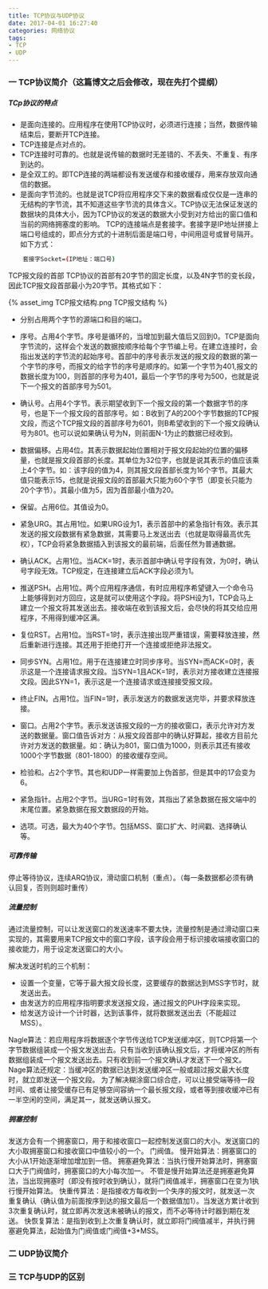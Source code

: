 ```yaml
---
title: TCP协议与UDP协议
date: 2017-04-01 16:27:40
categories: 网络协议
tags:
- TCP
- UDP
---
```


### 一 TCP协议简介（这篇博文之后会修改，现在先打个提纲）

##### TCp协议的特点

- 是面向连接的。应用程序在使用TCP协议时，必须进行连接；当然，数据传输结束后，要断开TCP连接。
- TCP连接是点对点的。
- TCP连接时可靠的。也就是说传输的数据时无差错的、不丢失、不重复、有序到达的。
- 是全双工的。即TCP连接的两端都设有发送缓存和接收缓存，用来存放双向通信的数据。
- 是面向字节流的。也就是说TCP将应用程序交下来的数据看成仅仅是一连串的无结构的字节流，其不知道这些字节流的具体含义。TCP协议无法保证发送的数据块的具体大小，因为TCP协议的发送的数据大小受到对方给出的窗口值和当前的网络拥塞度的影响。
TCP的连接端点是套接字。套接字是IP地址拼接上端口号组成的，即点分方式的十进制后面是端口号，中间用逗号或冒号隔开。如下方式：  

```bash
	套接字Socket=(IP地址：端口号)
```

TCP报文段的首部
TCP协议的首部有20字节的固定长度，以及4N字节的变长段，因此TCP报文段首部最小为20字节。其格式如下：

{% asset_img TCP报文结构.png TCP报文结构 %}

- 分别占用两个字节的源端口和目的端口。

- 序号。占用4个字节。序号是循环的，当增加到最大值后又回到0。TCP是面向字节流的，这样会个发送的数据按顺序给每个字节编上号。在建立连接时，会指出发送的字节流的起始序号。首部中的序号表示发送的报文段的数据的第一个字节的序号，而报文的给字节的序号是顺序的。如第一个字节为401,报文的数据长度为100，则首部的序号为401，最后一个字节的序号为500，也就是说下一个报文的首部序号为501。

- 确认号。占用4个字节。表示期望收到下一个报文段的第一个数据字节的序号，也是下一个报文段的首部序号。如：B收到了A的200个字节数据的TCP报文段，而这个TCP报文段的首部序号为601，则B希望收到的下一个报文段确认号为801。也可以说如果确认号为N，则前面N-1为止的数据已经收到。

- 数据偏移。占用4位。其表示数据起始位置相对于报文段起始的位置的偏移量，也就是报文段首部的长度。其单位为32位字，也就是说其表示的值应该乘上4个字节。如：该字段的值为4，则其报文段首部长度为16个字节。其最大值只能表示15，也就是说报文段的首部最大只能为60个字节（即变长只能为20个字节）。其最小值为5，因为首部最小值为20。

- 保留。占用6位。其值设为0。

- 紧急URG。其占用1位。如果URG设为1，表示首部中的紧急指针有效。表示其发送的报文段数据有紧急数据，其需要马上发送出去（也就是取得最高优先权），TCP会将紧急数据插入到该报文的最前端，后面任然为普通数据。

- 确认ACK。占用1位。当ACK=1时，表示首部中确认号字段有效，为0时，确认号字段无效。TCP规定，在连接建立后ACK字段必须为1。

- 推送PSH。占用1位。两个应用程序通信，有时应用程序希望键入一个命令马上能够得到对方回应，这是就可以使用这个字段。将PSH设为1，TCP会马上建立一个报文将其发送出去。接收端在收到该报文后，会尽快的将其交给应用程序，不用得到缓冲区满。

- 复位RST。占用1位。当RST=1时，表示连接出现严重错误，需要释放连接，然后重新进行连接。其还用于拒绝打开一个连接或拒绝非法报文。

- 同步SYN。占用1位。用于在连接建立时同步序号。当SYN=而ACK=0时，表示这是一个连接请求报文段。当SYN=1且ACK=1时，表示对方接收建立连接报文段。因此SYN=1，表示这是一个连接请求或连接接受报文段。

- 终止FIN。占用1位。当FIN=1时，表示发送方的数据发送完毕，并要求释放连接。

- 窗口。占用2个字节。表示发送该报文段的一方的接收窗口，表示允许对方发送的数据量。窗口值告诉对方：从报文段首部中的确认好算起，接收方目前允许对方发送的数据量。如：确认为801，窗口值为1000，则表示其还有接收1000个字节数据（801-1800）的接收缓存空间。

- 检验和。占2个字节。其也和UDP一样需要加上伪首部，但是其中的17会变为6。

- 紧急指针。占用2个字节。当URG=1时有效，其指出了紧急数据在报文端中的末尾位置。紧急数据在报文数据段的开始。

- 选项。可选，最大为40个字节。包括MSS、窗口扩大、时间戳、选择确认等。

##### 可靠传输

停止等待协议，连续ARQ协议，滑动窗口机制（重点）。（每一条数据都必须有确认回复，否则则超时重传）

##### 流量控制

通过流量控制，可以让发送窗口的发送速率不要太快，流量控制是通过滑动窗口来实现的，其需要用来TCP报文中的窗口字段，该字段会用于标识接收端接收窗口的接收能力，用于设定发送窗口的大小。

解决发送时机的三个机制：

- 设置一个变量，它等于最大报文段长度，这要缓存的数据达到MSS字节时，就发送出去。
- 由发送方的应用程序指明要求发送报文段，通过报文的PUH字段来实现。
- 给发送方设计一个计时器，达到该事件，就将数据发送出去（不能超过MSS）。

Nagle算法：若应用程序将数据逐个字节传送给TCP发送缓冲区，则TCP将第一个字节数据组装成一个报文发送出去。只有当收到该确认报文后，才将缓冲区的所有数据组装成一个报文发送出去。只有收到前一个报文确认才发送下一个报文。Nage算法还规定：当缓冲区的数据已达到发送缓冲区一般或超过报文最大长度时，就立即发送一个报文段。
为了解决糊涂窗口综合症，可以让接受端等待一段时间、或者让接受缓存已有足够空间容纳一个最长报文段，或者等到接收缓冲已有一半空闲的空间，满足其一，就发送确认报文。

##### 拥塞控制
发送方会有一个拥塞窗口，用于和接收窗口一起控制发送窗口的大小。发送窗口的大小取拥塞窗口和接收窗口中值较小的一个。
门阀值。
慢开始算法：拥塞窗口的大小从1开始逐渐增加增加到一倍。
拥塞避免算法：当执行慢开始算法时，拥塞窗口大于门阀值时，拥塞窗口的大小每次加一。
不管是慢开始算法还是拥塞避免算法，当出现拥塞时（即没有按时收到确认），就将门阀值减半，拥塞窗口在变为1执行慢开始算法。
快重传算法：是指接收方每收到一个失序的报文时，就发送一次重复确认（确认值为前面按序到达的报文最后一个数据值加1）。当发送方累计收到3次重复确认时，就立即再次发送未被确认的报文，而不必等待计时器到期在发送。
快恢复算法：是指到收到上次重复确认时，就立即将门阀值减半，并执行拥塞避免算法，起始值为门阀值或门阀值+3*MSS。


### 二 UDP协议简介

### 三 TCP与UDP的区别
